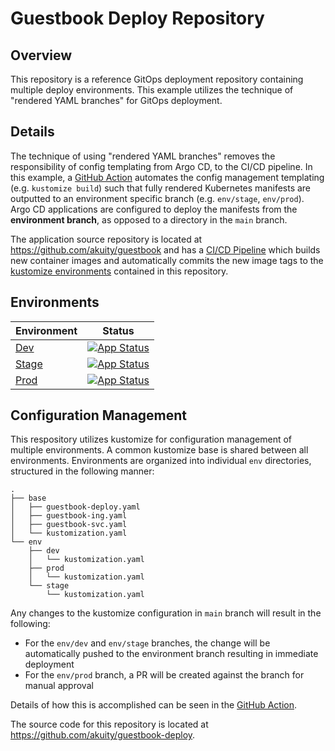 # Guestbook Deploy Repository

## Overview

This repository is a reference GitOps deployment repository containing multiple deploy environments. This example utilizes the technique of "rendered YAML branches" for GitOps deployment.

## Details

The technique of using "rendered YAML branches" removes the responsibility of config templating from Argo CD, to the CI/CD pipeline. In this example, a [GitHub Action](https://github.com/akuity/guestbook-deploy/blob/main/.github/workflows/render-manifests.yml) automates the config management templating (e.g. `kustomize build`) such that fully rendered Kubernetes manifests are outputted to an environment specific branch (e.g. `env/stage`, `env/prod`). Argo CD applications are configured to deploy the manifests from the **environment branch**, as opposed to a directory in the `main` branch.

The application source repository is located at https://github.com/akuity/guestbook and has a [CI/CD Pipeline](https://github.com/akuity/guestbook/blob/main/.github/workflows/ci-cd.yml) which builds new container images and automatically commits the new image tags to the [kustomize environments](https://github.com/akuity/guestbook-deploy/tree/main/env) contained in this repository.

## Environments

| Environment | Status |
|----|----|
| [Dev](https://github.com/akuity/guestbook-deploy/tree/env/dev) | [![App Status](https://cd.demo.akuity.io/api/badge?name=guestbook-dev&revision=true)](https://cd.demo.akuity.io/applications/guestbook-dev) |
| [Stage](https://github.com/akuity/guestbook-deploy/tree/env/stage) | [![App Status](https://cd.demo.akuity.io/api/badge?name=guestbook-stage&revision=true)](https://cd.demo.akuity.io/applications/guestbook-dev) |
| [Prod](https://github.com/akuity/guestbook-deploy/tree/env/prod) | [![App Status](https://cd.demo.akuity.io/api/badge?name=guestbook-prod&revision=true)](https://cd.demo.akuity.io/applications/guestbook-dev) |

## Configuration Management

This respository utilizes kustomize for configuration management of multiple environments. A common kustomize base is shared between all environments.  Environments are organized into individual `env` directories, structured in the following manner:

```
.
├── base
│   ├── guestbook-deploy.yaml
│   ├── guestbook-ing.yaml
│   ├── guestbook-svc.yaml
│   └── kustomization.yaml
└── env
    ├── dev
    │   └── kustomization.yaml
    ├── prod
    │   └── kustomization.yaml
    └── stage
        └── kustomization.yaml
```

Any changes to the kustomize configuration in `main` branch will result in the following:
* For the `env/dev` and `env/stage` branches, the change will be automatically pushed to the environment branch resulting in immediate deployment
* For the `env/prod` branch, a PR will be created against the branch for manual approval

Details of how this is accomplished can be seen in the [GitHub Action](https://github.com/akuity/guestbook-deploy/blob/main/.github/workflows/render-manifests.yml).

The source code for this repository is located at https://github.com/akuity/guestbook-deploy.
